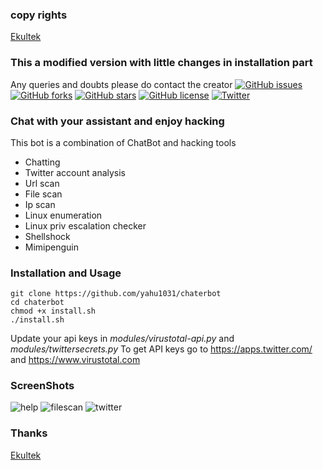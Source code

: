 ### copy rights 
[Ekultek](https://github.com/Ekultek)

### This a modified version with little changes in installation part
Any queries and doubts please do contact the creator
[![GitHub issues](https://img.shields.io/github/issues/omergunal/hackerbot.svg)](https://github.com/omergunal/hackerbot/issues)
[![GitHub forks](https://img.shields.io/github/forks/omergunal/hackerbot.svg)](https://github.com/omergunal/hackerbot/network)
[![GitHub stars](https://img.shields.io/github/stars/omergunal/hackerbot.svg)](https://github.com/omergunal/hackerbot/stargazers)
[![GitHub license](https://img.shields.io/github/license/omergunal/hackerbot.svg)](https://github.com/omergunal/hackerbot/blob/master/LICENSE)
[![Twitter](https://img.shields.io/twitter/url/https/github.com/omergunal/hackerbot.svg?style=social)](https://twitter.com/intent/tweet?text=Wow:&url=https%3A%2F%2Fgithub.com%2Fomergunal%2Fhackerbot)


### Chat with your assistant and enjoy hacking
This bot is a combination of ChatBot and hacking tools
* Chatting
* Twitter account analysis
* Url scan
* File scan
* Ip scan
* Linux enumeration
* Linux priv escalation checker
* Shellshock
* Mimipenguin

### Installation and Usage
```
git clone https://github.com/yahu1031/chaterbot
cd chaterbot
chmod +x install.sh
./install.sh
```
 Update your api keys in _modules/virustotal-api.py_ and _modules/twittersecrets.py_
 To get API keys go to https://apps.twitter.com/ and https://www.virustotal.com

### ScreenShots
![help](https://github.com/omergunal/hackerbot/blob/master/img/11.png)
![filescan](https://github.com/omergunal/hackerbot/blob/master/img/33.png)
![twitter](https://github.com/omergunal/hackerbot/blob/master/img/22.png)

### Thanks
[Ekultek](https://github.com/Ekultek)
